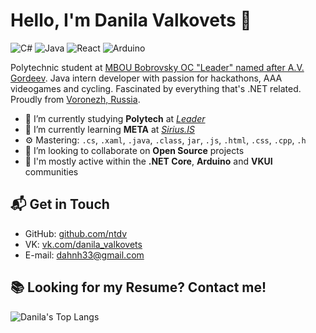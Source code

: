 # Hello, I'm Danila Valkovets 👋

![C#](https://img.shields.io/badge/Favorite%20language-C%23-%2367217a)
![Java](https://img.shields.io/badge/Now%20using-Java%20SE-%23fc790a)
![React](https://img.shields.io/badge/Sometimes%20use-React-yellow)
![Arduino](https://img.shields.io/badge/Getting%20fun-Arduino-%2300979D)

Polytechnic student at [MBOU Bobrovsky OC "Leader" named after A.V. Gordeev](https://vk.com/club180888933). Java intern developer with passion for hackathons, AAA videogames and cycling. Fascinated by everything that's .NET related. Proudly from [Voronezh, Russia](https://goo.gl/maps/cCJ1wm4rjbpMRgNm9).

- 🔭 I’m currently studying **Polytech** at *[Leader](https://vk.com/club180888933)*
- 🌱 I’m currently learning **МЕТА** at *[Sirius.IS](https://sirius-systems.ru/)*
- ⚙️ Mastering: `.cs`, `.xaml`, `.java`, `.class`, `jar`,  `.js`, `.html`, `.css`, `.cpp`, `.h`
- 👯 I’m looking to collaborate on **Open Source** projects
- 💬 I'm mostly active within the **.NET Core**, **Arduino** and **VKUI** communities

## 📬 Get in Touch

- GitHub: [github.com/ntdv](https://github.com/ntdv)
- VK: [vk.com/danila_valkovets](https://vk.com/danila_valkovets)
- E-mail: [dahnh33@gmail.com](mailto:dahnh33@gmail.com)

## 📚 Looking for my Resume? Contact me!

![Danila's Top Langs](https://github-readme-stats.vercel.app/api/top-langs/?username=ntdv&layout=compact&hide_border=true&theme=nord&langs_count=10&exclude_repo=SimpleSchool)
